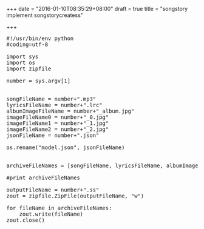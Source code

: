 +++
date = "2016-01-10T08:35:29+08:00"
draft = true
title = "songstory implement songstorycreatess"

+++



<pre>
#!/usr/bin/env python
#coding=utf-8

import sys
import os
import zipfile

number = sys.argv[1]


songFileName = number+".mp3"
lyricsFileName = number+".lrc"
albumImageFileName = number+"_album.jpg"
imageFileName0 = number+"_0.jpg"
imageFileName1 = number+"_1.jpg"
imageFileName2 = number+"_2.jpg"
jsonFileName = number+".json"

os.rename("model.json", jsonFileName)


archiveFileNames = [songFileName, lyricsFileName, albumImageFileName, imageFileName0, imageFileName1, imageFileName2, jsonFileName]

#print archiveFileNames

outputFileName = number+".ss"
zout = zipfile.ZipFile(outputFileName, "w")

for fileName in archiveFileNames:
    zout.write(fileName)
zout.close()
</pre>